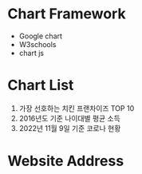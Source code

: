 # Chart Framework

* Google chart
* W3schools
* chart js

# Chart List

1. 가장 선호하는 치킨 프랜차이즈 TOP 10
2. 2016년도 기준 나이대별 평균 소득
3. 2022년 11월 9일 기준 코로나 현황

# Website Address
